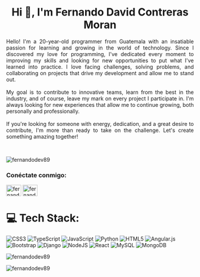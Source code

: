 <h1 align="center">Hi 👋, I'm Fernando David Contreras Moran</h1>
<p align='justify'>
Hello! I'm a 20-year-old programmer from Guatemala with an insatiable passion for learning and growing in the world of technology. Since I discovered my love for programming, I've dedicated every moment to improving my skills and looking for new opportunities to put what I've learned into practice. I love facing challenges, solving problems, and collaborating on projects that drive my development and allow me to stand out. <br><br>My goal is to contribute to innovative teams, learn from the best in the industry, and of course, leave my mark on every project I participate in. I'm always looking for new experiences that allow me to continue growing, both personally and professionally. <br><br>If you're looking for someone with energy, dedication, and a great desire to contribute, I'm more than ready to take on the challenge. Let's create something amazing together!
</p>
<br>
<p align="left"> <img src="https://komarev.com/ghpvc/?username=fernandodev89&label=Profile%20views&color=0e75b6&style=flat" alt="fernandodev89" /> </p>

<h3 align="left">Conéctate conmigo:</h3>
<p align="left">
<a href="https://dev.to/fernandodev89" target="blank"><img align="center" src="https://raw.githubusercontent.com/rahuldkjain/github-profile-readme-generator/master/src/images/icons/Social/devto.svg" alt="fernandodev89" height="30" width="40" /></a>
<a href="https://linkedin.com/in/fernando-david-contreras-moran" target="blank"><img align="center" src="https://raw.githubusercontent.com/rahuldkjain/github-profile-readme-generator/master/src/images/icons/Social/linked-in-alt.svg" alt="fernando-david-contreras-moran" height="30" width="40" /></a> </p>



# 💻 Tech Stack:
![CSS3](https://img.shields.io/badge/css3-%231572B6.svg?style=for-the-badge&logo=css3&logoColor=white) ![TypeScript](https://img.shields.io/badge/typescript-%23007ACC.svg?style=for-the-badge&logo=typescript&logoColor=white) ![JavaScript](https://img.shields.io/badge/javascript-%23323330.svg?style=for-the-badge&logo=javascript&logoColor=%23F7DF1E) ![Python](https://img.shields.io/badge/python-3670A0?style=for-the-badge&logo=python&logoColor=ffdd54) ![HTML5](https://img.shields.io/badge/html5-%23E34F26.svg?style=for-the-badge&logo=html5&logoColor=white) ![Angular.js](https://img.shields.io/badge/angular.js-%23E23237.svg?style=for-the-badge&logo=angularjs&logoColor=white) ![Bootstrap](https://img.shields.io/badge/bootstrap-%238511FA.svg?style=for-the-badge&logo=bootstrap&logoColor=white) ![Django](https://img.shields.io/badge/django-%23092E20.svg?style=for-the-badge&logo=django&logoColor=white) ![NodeJS](https://img.shields.io/badge/node.js-6DA55F?style=for-the-badge&logo=node.js&logoColor=white) ![React](https://img.shields.io/badge/react-%2320232a.svg?style=for-the-badge&logo=react&logoColor=%2361DAFB) ![MySQL](https://img.shields.io/badge/mysql-4479A1.svg?style=for-the-badge&logo=mysql&logoColor=white) ![MongoDB](https://img.shields.io/badge/MongoDB-%234ea94b.svg?style=for-the-badge&logo=mongodb&logoColor=white)


<p><img align="izquierda" src="https://github-readme-stats.vercel.app/api/top-langs?username=fernandodev89&show_icons=true&locale=es&layout=compact" alt="fernandodev89" /></p>


<p> <img align="centro" src="https://github-readme-stats.vercel.app/api?username=fernandodev89&show_icons=true&locale=es" alt="fernandodev89" /></p>

